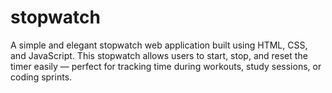 # stopwatch
A simple and elegant stopwatch web application built using HTML,  CSS, and  JavaScript. This stopwatch allows users to start, stop, and reset the timer easily — perfect for tracking time during workouts, study sessions, or coding sprints.
